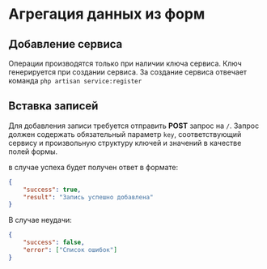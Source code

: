 # Агрегация данных из форм

## Добавление сервиса

Операции производятся только при наличии ключа сервиса. Ключ генерируется при создании сервиса. 
За создание сервиса отвечает команда `php artisan service:register`

## Вставка записей

Для добавления записи требуется отправить __POST__ запрос на `/`. 
Запрос должен содержать обязательный параметр `key`, соответствующий сервису и произвольную структуру ключей и значений в качестве полей формы.

в случае успеха будет получен ответ в формате:

```json
{
    "success": true,
    "result": "Запись успешно добавлена"
}
```

В случае неудачи:

```json
{
    "success": false,
    "error": ["Список ошибок"]
}
```

